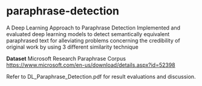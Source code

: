 # paraphrase-detection
A Deep Learning Approach to Paraphrase Detection
Implemented and evaluated deep learning models to detect semantically equivalent paraphrased text for alleviating problems
concerning the credibility of original work by using 3 different similarity technique


**Dataset** 
Microsoft Research Paraphrase Corpus 
https://www.microsoft.com/en-us/download/details.aspx?id=52398

Refer to DL_Paraphrase_Detection.pdf for result evaluations and discussion.
